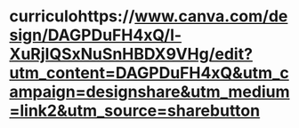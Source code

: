 # curriculohttps://www.canva.com/design/DAGPDuFH4xQ/l-XuRjIQSxNuSnHBDX9VHg/edit?utm_content=DAGPDuFH4xQ&utm_campaign=designshare&utm_medium=link2&utm_source=sharebutton
